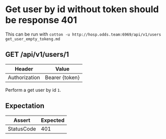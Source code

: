 # Get user by id without token should be response 401

This can be run with `cotton -u http://hosp.odds.team:6969/api/v1/users get_user_empty_tokeng.md`

## GET /api/v1/users/1

| Header | Value |
| - | - |
| Authorization | Bearer {token} |


Perform a get user by id `1`.

## Expectation

| Assert | Expected |
| - | - |
| StatusCode | 401 |